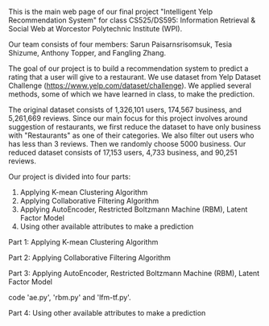 This is the main web page of our final project "Intelligent Yelp Recommendation System" for class CS525/DS595: Information Retrieval & Social Web at Worcestor Polytechnic Institute (WPI).

Our team consists of four members: Sarun Paisarnsrisomsuk, Tesia Shizume, Anthony Topper, and Fangling Zhang.

The goal of our project is to build a recommendation system to predict a rating that a user will give to a restaurant. We use dataset from Yelp Dataset Challenge (https://www.yelp.com/dataset/challenge). We applied several methods, some of which we have learned in class, to make the prediction.

The original dataset consists of 1,326,101 users, 174,567 business, and 5,261,669 reviews. Since our main focus for this project involves around suggestion of restaurants, we first reduce the dataset to have only business with "Restaurants" as one of their categories. We also filter out users who has less than 3 reviews. Then we randomly choose 5000 business. Our reduced dataset consists of 17,153 users, 4,733 business, and 90,251 reviews.

Our project is divided into four parts:
1) Applying K-mean Clustering Algorithm
2) Applying Collaborative Filtering Algorithm
3) Applying AutoEncoder, Restricted Boltzmann Machine (RBM), Latent Factor Model
4) Using other available attributes to make a prediction



Part 1: Applying K-mean Clustering Algorithm




Part 2: Applying Collaborative Filtering Algorithm




Part 3: Applying AutoEncoder, Restricted Boltzmann Machine (RBM), Latent Factor Model

code 'ae.py', 'rbm.py' and 'lfm-tf.py'. 




Part 4: Using other available attributes to make a prediction
